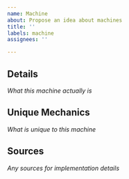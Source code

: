 ```yaml
---
name: Machine
about: Propose an idea about machines
title: ''
labels: machine
assignees: ''

---
```


## Details
_What this machine actually is_

## Unique Mechanics
_What is unique to this machine_

## Sources
_Any sources for implementation details_
